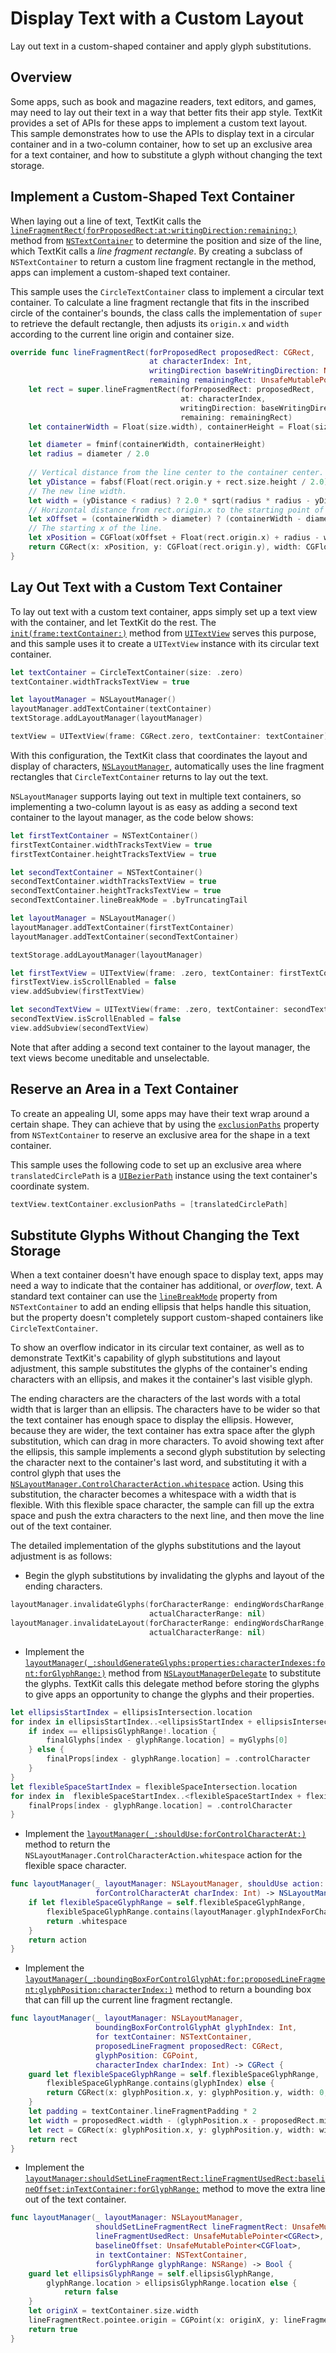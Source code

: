 # Display Text with a Custom Layout

Lay out text in a custom-shaped container and apply glyph substitutions.

## Overview
Some apps, such as book and magazine readers, text editors, and games, may need to lay out their text in a way that better fits their app style. TextKit provides a set of APIs for these apps to implement a custom text layout. This sample demonstrates how to use the APIs to display text in a circular container and in a two-column container, how to set up an exclusive area for a text container, and how to substitute a glyph without changing the text storage.

## Implement a Custom-Shaped Text Container
When laying out a line of text, TextKit calls the  [`lineFragmentRect(forProposedRect:at:writingDirection:remaining:)`](https://developer.apple.com/documentation/uikit/nstextcontainer/1444555-linefragmentrect?changes=_7) method from [`NSTextContainer`](https://developer.apple.com/documentation/uikit/nstextcontainer?changes=_7) to determine the position and size of the line, which TextKit calls a *line fragment rectangle*. By creating a subclass of `NSTextContainer` to return a custom line fragment rectangle in the method, apps can implement a custom-shaped text container.

This sample uses the `CircleTextContainer` class to implement a circular text container. To calculate a line fragment rectangle that fits in the inscribed circle of the container's bounds, the class calls the implementation of `super` to retrieve the default rectangle, then adjusts its `origin.x` and `width` according to the current line origin and container size. 

``` swift
override func lineFragmentRect(forProposedRect proposedRect: CGRect,
                               at characterIndex: Int,
                               writingDirection baseWritingDirection: NSWritingDirection,
                               remaining remainingRect: UnsafeMutablePointer<CGRect>?) -> CGRect {
    let rect = super.lineFragmentRect(forProposedRect: proposedRect,
                                      at: characterIndex,
                                      writingDirection: baseWritingDirection,
                                      remaining: remainingRect)
    let containerWidth = Float(size.width), containerHeight = Float(size.height)

    let diameter = fminf(containerWidth, containerHeight)
    let radius = diameter / 2.0
    
    // Vertical distance from the line center to the container center.
    let yDistance = fabsf(Float(rect.origin.y + rect.size.height / 2.0) - radius)
    // The new line width.
    let width = (yDistance < radius) ? 2.0 * sqrt(radius * radius - yDistance * yDistance) : 0.0
    // Horizontal distance from rect.origin.x to the starting point of the line.
    let xOffset = (containerWidth > diameter) ? (containerWidth - diameter) / 2.0 : 0.0
    // The starting x of the line.
    let xPosition = CGFloat(xOffset + Float(rect.origin.x) + radius - width / 2.0)
    return CGRect(x: xPosition, y: CGFloat(rect.origin.y), width: CGFloat(width), height: rect.size.height)
}
```

## Lay Out Text with a Custom Text Container
To lay out text with a custom text container, apps simply set up a text view with the container, and let TextKit do the rest. The  [`init(frame:textContainer:)`](https://developer.apple.com/documentation/uikit/uitextview/1618597-init) method from [`UITextView`](https://developer.apple.com/documentation/uikit/uitextview) serves this purpose, and this sample uses it to create a `UITextView` instance with its circular text container.

``` swift
let textContainer = CircleTextContainer(size: .zero)
textContainer.widthTracksTextView = true

let layoutManager = NSLayoutManager()
layoutManager.addTextContainer(textContainer)
textStorage.addLayoutManager(layoutManager)

textView = UITextView(frame: CGRect.zero, textContainer: textContainer)
```

With this configuration, the TextKit class that coordinates the layout and display of characters,  [`NSLayoutManager`](https://developer.apple.com/documentation/uikit/nslayoutmanager), automatically uses the line fragment rectangles that `CircleTextContainer` returns to lay out the text.

`NSLayoutManager` supports laying out text in multiple text containers, so implementing a two-column layout is as easy as adding a second text container to the layout manager, as the code below shows: 

``` swift
let firstTextContainer = NSTextContainer()
firstTextContainer.widthTracksTextView = true
firstTextContainer.heightTracksTextView = true

let secondTextContainer = NSTextContainer()
secondTextContainer.widthTracksTextView = true
secondTextContainer.heightTracksTextView = true
secondTextContainer.lineBreakMode = .byTruncatingTail

let layoutManager = NSLayoutManager()
layoutManager.addTextContainer(firstTextContainer)
layoutManager.addTextContainer(secondTextContainer)

textStorage.addLayoutManager(layoutManager)

let firstTextView = UITextView(frame: .zero, textContainer: firstTextContainer)
firstTextView.isScrollEnabled = false
view.addSubview(firstTextView)

let secondTextView = UITextView(frame: .zero, textContainer: secondTextContainer)
secondTextView.isScrollEnabled = false
view.addSubview(secondTextView)
```

Note that after adding a second text container to the layout manager, the text views become uneditable and unselectable.

## Reserve an Area in a Text Container
To create an appealing UI, some apps may have their text wrap around a certain shape. They can achieve that by using the [`exclusionPaths`](https://developer.apple.com/documentation/uikit/nstextcontainer/1444569-exclusionpaths) property from `NSTextContainer` to reserve an exclusive area for the shape in a text container.

This sample uses the following code to set up an exclusive area where `translatedCirclePath` is a [`UIBezierPath`](https://developer.apple.com/documentation/uikit/uibezierpath) instance using the text container's coordinate system.

``` swift
textView.textContainer.exclusionPaths = [translatedCirclePath]
```

## Substitute Glyphs Without Changing the Text Storage
When a text container doesn't have enough space to display text, apps may need a way to indicate that the container has additional, or *overflow*, text. A standard text container can use the  [`lineBreakMode`](https://developer.apple.com/documentation/uikit/nstextcontainer/1444519-linebreakmode) property from  `NSTextContainer` to add an ending ellipsis that helps handle this situation, but the property doesn't completely support custom-shaped containers like `CircleTextContainer`.

To show an overflow indicator in its circular text container, as well as to demonstrate TextKit's capability of glyph substitutions and layout adjustment, this sample substitutes the glyphs of the container's ending characters with an ellipsis, and makes it the container's last visible glyph. 

The ending characters are the characters of the last words with a total width that is larger than an ellipsis. The characters have to be wider so that the text container has enough space to display the ellipsis. However, because they are wider, the text container has extra space after the glyph substitution, which can drag in more characters. To avoid showing text after the ellipsis, this sample implements a second glyph substitution by selecting the character next to the container's last word, and substituting it with a control glyph that uses the  [`NSLayoutManager.ControlCharacterAction.whitespace`](https://developer.apple.com/documentation/uikit/nslayoutmanager/controlcharacteraction/1402984-whitespace) action. Using this substitution, the character becomes a whitespace with a width that is flexible. With this flexible space character, the sample can fill up the extra space and push the extra characters to the next line, and then move the line out of the text container.

The detailed implementation of the glyphs substitutions and the layout adjustment is as follows:

- Begin the glyph substitutions by invalidating the glyphs and layout of the ending characters. 

``` swift
layoutManager.invalidateGlyphs(forCharacterRange: endingWordsCharRange, changeInLength: 0,
                               actualCharacterRange: nil)
layoutManager.invalidateLayout(forCharacterRange: endingWordsCharRange,
                               actualCharacterRange: nil)
```

- Implement the  [`layoutManager(_:shouldGenerateGlyphs:properties:characterIndexes:font:forGlyphRange:)`](https://developer.apple.com/documentation/uikit/nslayoutmanagerdelegate/1403073-layoutmanager) method from [`NSLayoutManagerDelegate`](https://developer.apple.com/documentation/uikit/nslayoutmanagerdelegate) to substitute the glyphs. TextKit calls this delegate method before storing the glyphs to give apps an opportunity to change the glyphs and their properties.

``` swift
let ellipsisStartIndex = ellipsisIntersection.location
for index in ellipsisStartIndex..<ellipsisStartIndex + ellipsisIntersection.length {
    if index == ellipsisGlyphRange!.location {
        finalGlyphs[index - glyphRange.location] = myGlyphs[0]
    } else {
        finalProps[index - glyphRange.location] = .controlCharacter
    }
}
let flexibleSpaceStartIndex = flexibleSpaceIntersection.location
for index in  flexibleSpaceStartIndex..<flexibleSpaceStartIndex + flexibleSpaceIntersection.length {
    finalProps[index - glyphRange.location] = .controlCharacter
}
```

- Implement the  [`layoutManager(_:shouldUse:forControlCharacterAt:)`](https://developer.apple.com/documentation/uikit/nslayoutmanagerdelegate/1403167-layoutmanager) method to return the  `NSLayoutManager.ControlCharacterAction.whitespace` action for the flexible space character.

``` swift
func layoutManager(_ layoutManager: NSLayoutManager, shouldUse action: NSLayoutManager.ControlCharacterAction,
                   forControlCharacterAt charIndex: Int) -> NSLayoutManager.ControlCharacterAction {
    if let flexibleSpaceGlyphRange = self.flexibleSpaceGlyphRange,
        flexibleSpaceGlyphRange.contains(layoutManager.glyphIndexForCharacter(at: charIndex)) {
        return .whitespace
    }
    return action
}
```

- Implement the  [`layoutManager(_:boundingBoxForControlGlyphAt:for:proposedLineFragment:glyphPosition:characterIndex:)`](https://developer.apple.com/documentation/uikit/nslayoutmanagerdelegate/1402922-layoutmanager) method to return a bounding box that can fill up the current line fragment rectangle.

``` swift
func layoutManager(_ layoutManager: NSLayoutManager,
                   boundingBoxForControlGlyphAt glyphIndex: Int,
                   for textContainer: NSTextContainer,
                   proposedLineFragment proposedRect: CGRect,
                   glyphPosition: CGPoint,
                   characterIndex charIndex: Int) -> CGRect {
    guard let flexibleSpaceGlyphRange = self.flexibleSpaceGlyphRange,
        flexibleSpaceGlyphRange.contains(glyphIndex) else {
        return CGRect(x: glyphPosition.x, y: glyphPosition.y, width: 0, height: proposedRect.height)
    }
    let padding = textContainer.lineFragmentPadding * 2
    let width = proposedRect.width - (glyphPosition.x - proposedRect.minX) - padding
    let rect = CGRect(x: glyphPosition.x, y: glyphPosition.y, width: width, height: proposedRect.height)
    return rect
}
```

- Implement the  [`layoutManager:shouldSetLineFragmentRect:lineFragmentUsedRect:baselineOffset:inTextContainer:forGlyphRange:`](https://developer.apple.com/documentation/uikit/nslayoutmanagerdelegate/1403122-layoutmanager) method to move the extra line out of the text container.

``` swift
func layoutManager(_ layoutManager: NSLayoutManager,
                   shouldSetLineFragmentRect lineFragmentRect: UnsafeMutablePointer<CGRect>,
                   lineFragmentUsedRect: UnsafeMutablePointer<CGRect>,
                   baselineOffset: UnsafeMutablePointer<CGFloat>,
                   in textContainer: NSTextContainer,
                   forGlyphRange glyphRange: NSRange) -> Bool {
    guard let ellipsisGlyphRange = self.ellipsisGlyphRange,
        glyphRange.location > ellipsisGlyphRange.location else {
            return false
    }
    let originX = textContainer.size.width
    lineFragmentRect.pointee.origin = CGPoint(x: originX, y: lineFragmentRect.pointee.origin.y)
    return true
}
```
